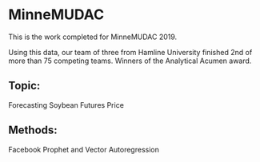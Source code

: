 # MinneMUDAC
This is the work completed for MinneMUDAC 2019. 

Using this data, our team of three from Hamline University finished 2nd of more than 75 competing teams. Winners of the Analytical Acumen award.

## Topic: 
Forecasting Soybean Futures Price 

## Methods: 
Facebook Prophet and Vector Autoregression


